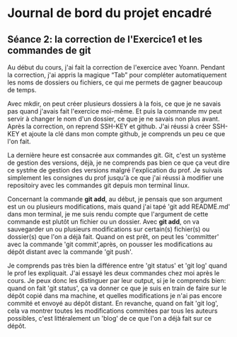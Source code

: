 # Journal de bord du projet encadré
## Séance 2: la correction de l'Exercice1 et les commandes de git
Au début du cours, j'ai fait la correction de l'exercice avec Yoann.
Pendant la correction, j'ai appris la magique “Tab” pour compléter automatiquement les noms de dossiers ou fichiers, ce qui me permets de gagner beaucoup de temps.

Avec mkdir, on peut créer plusieurs dossiers à la fois, ce que je ne savais pas quand j'avais fait l'exercice moi-même.
Et puis la commande mv peut servir à changer le nom d'un dossier, ce que je ne savais non plus avant.
Après la correction, on reprend SSH-KEY et github. J'ai réussi à créer SSH-KEY et ajoute la clé dans mon compte github, je comprends un peu ce que l'on fait.

La dernière heure est consacrée aux commandes git. Git, c'est un système de gestion des versions, déjà, je ne comprends pas bien ce que ça veut dire ce systm̀e de gestion des versions malgré l'explication du prof. Je suivais simplement les consignes du prof jusqu'à ce que j'ai réussi à modifier une repositoiry avec les commandes git depuis mon terminal linux.

Concernant la commande **git add**, au début, je pensais que son argument est un ou plusieurs modifications, mais quand j'ai tapé 'git add README.md' dans mon terminal, je me suis rendu compte que l'argument de cette commande est plutôt un fichier ou un dossier. Avec **git add**, on va sauvegarder un ou plusieurs modifications sur certain(s) fichier(s) ou dossier(s) que l'on a déjà fait. Quand on est prêt, on peut les 'committer' avec la commande 'git commit',après, on pousser les modifications au dépôt distant avec la commande 'git push'.

Je comprends pas très bien la différence entre 'git status' et 'git log' quand le prof les expliquait. J'ai essayé les deux commandes chez moi après le cours. Je peux donc les distinguer par leur output, si je le comprends bien: quand on fait 'git status', ça va donner ce que je suis en train de faire sur le dépôt copié dans ma machine, et quelles modifications je n'ai pas encore commité et envoyé au dépôt distant. En revanche, quand on fait 'git log', cela va montrer toutes les modifications commitées par tous les auteurs possibles, c'est littéralement un 'blog' de ce que l'on a déjà fait sur ce dépôt.

